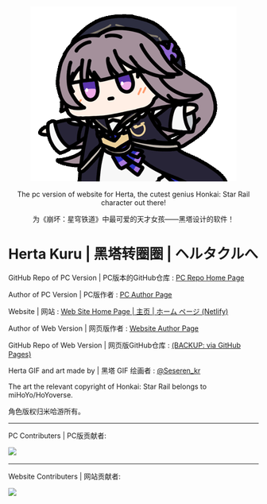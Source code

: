 <div align="center"><img src="KuruKuruClicker/img/hertaa_github.gif"></div>

<div align="center"><p>The pc version of website for Herta, the cutest genius Honkai: Star Rail character out there!</p>
<p>为《崩坏：星穹铁道》中最可爱的天才女孩——黑塔设计的软件！</p></div>

# Herta Kuru | 黑塔转圈圈 | ヘルタクルへ
GitHub Repo of PC Version | PC版本的GitHub仓库 :
[PC Repo Home Page](https://github.com/KoksMen/herta_kuru_pc/)

Author of PC Version | PC版作者 :
[PC Author Page](https://steamcommunity.com/id/KoksMen/)

Website | 网站 :
[Web Site Home Page | 主页 | ホーム ページ (Netlify)](https://herta.ft2.ltd/) 

Author of Web Version  | 网页版作者 :
[Website Author Page](https://github.com/duiqt/)

GitHub Repo of Web Version | 网页版GitHub仓库 :
[(BACKUP: via GitHub Pages)](https://duiqt.github.io/herta_kuru/)

Herta GIF and art made by | 黑塔 GIF 绘画者 : [@Seseren_kr](https://twitter.com/Seseren_kr) 

The art the relevant copyright of Honkai: Star Rail belongs to miHoYo/HoYoverse.

角色版权归米哈游所有。
***
PC Contributers | PC版贡献者:

<a href="https://github.com/KoksMen/herta_kuru_pc/graphs/contributors">
  <img src="https://contrib.rocks/image?repo=KoksMen/herta_kuru_pc" />
</a>

***
Website Contributers | 网站贡献者:

<a href="https://github.com/duiqt/herta_kuru/graphs/contributors">
  <img src="https://contrib.rocks/image?repo=duiqt/herta_kuru" />
</a>

